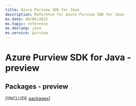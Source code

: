 ```yaml
---
title: Azure Purview SDK for Java
description: Reference for Azure Purview SDK for Java
ms.date: 08/06/2025
ms.topic: reference
ms.devlang: java
ms.service: purview
---
```

# Azure Purview SDK for Java - preview
## Packages - preview
[!INCLUDE [packages](purview-index.md)]